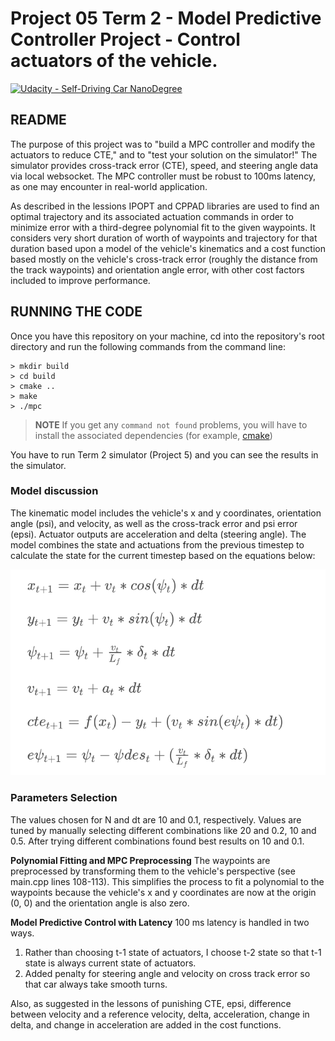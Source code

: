 # Project 05 Term 2 - Model Predictive Controller Project - Control actuators of the vehicle.
[![Udacity - Self-Driving Car NanoDegree](https://s3.amazonaws.com/udacity-sdc/github/shield-carnd.svg)](http://www.udacity.com/drive)

## README
The purpose of this project was to "build a MPC controller and modify the actuators to reduce CTE," and to "test your solution on the simulator!" The simulator provides cross-track error (CTE), speed, and steering angle data via local websocket. The MPC controller must be robust to 100ms latency, as one may encounter in real-world application.

As described in the lessions IPOPT and CPPAD libraries are used to find an optimal trajectory and its associated actuation commands in order to minimize error with a third-degree polynomial fit to the given waypoints. It considers very short duration of worth of waypoints and trajectory for that duration based upon a model of the vehicle's kinematics and a cost function based mostly on the vehicle's cross-track error (roughly the distance from the track waypoints) and orientation angle error, with other cost factors included to improve performance.

## RUNNING THE CODE

Once you have this repository on your machine, cd into the repository's root directory and run the following commands from the command line:
```
> mkdir build
> cd build
> cmake ..
> make
> ./mpc
```
> **NOTE**
> If you get any `command not found` problems, you will have to install 
> the associated dependencies (for example, 
> [cmake](https://cmake.org/install/))

You have to run Term 2 simulator (Project 5) and you can see the results in the simulator.

### Model discussion
The kinematic model includes the vehicle's x and y coordinates, orientation angle (psi), and velocity, as well as the cross-track error and psi error (epsi). Actuator outputs are acceleration and delta (steering angle). The model combines the state and actuations from the previous timestep to calculate the state for the current timestep based on the equations below:

![equations](./eqns.png)

### Parameters Selection
The values chosen for N and dt are 10 and 0.1, respectively. Values are tuned by manually selecting different combinations like 20 and 0.2, 10 and 0.5. After trying different combinations found best results on 10 and 0.1.

**Polynomial Fitting and MPC Preprocessing**
The waypoints are preprocessed by transforming them to the vehicle's perspective (see main.cpp lines 108-113). This simplifies the process to fit a polynomial to the waypoints because the vehicle's x and y coordinates are now at the origin (0, 0) and the orientation angle is also zero. 

**Model Predictive Control with Latency**
100 ms latency is handled in two ways.
1. Rather than choosing t-1 state of actuators, I choose t-2 state so that t-1 state is always current state of actuators.
2. Added penalty for steering angle and velocity on cross track error so that car always take smooth turns.

Also, as suggested in the lessons of punishing CTE, epsi, difference between velocity and a reference velocity, delta, acceleration, change in delta, and change in acceleration are added in  the cost functions.

            


